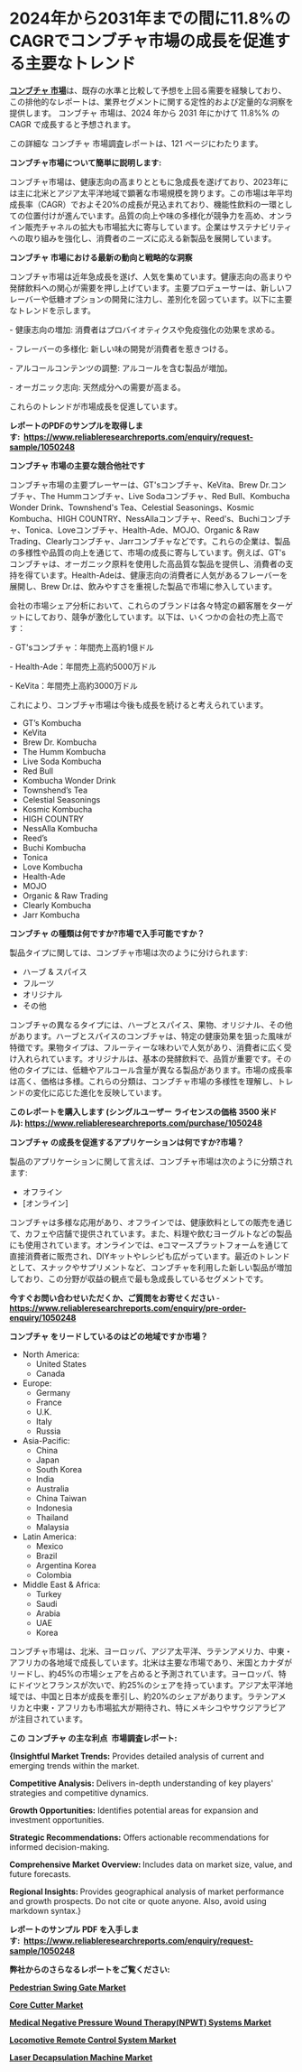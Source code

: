 <p><h1>2024年から2031年までの間に11.8%のCAGRでコンブチャ市場の成長を促進する主要なトレンド</h1></p><p data-sourcepos="1:1-1:157"><strong><a href="https://www.reliableresearchreports.com/kombucha-r1050248?utm_campaign=107&utm_medium=36&utm_source=Github&utm_content=ia&utm_term=28122024&utm_id=kombucha">コンブチャ 市場</a></strong>は、既存の水準と比較して予想を上回る需要を経験しており、この排他的なレポートは、業界セグメントに関する定性的および定量的な洞察を提供します。 コンブチャ 市場は、2024 年から 2031 年にかけて 11.8%% の CAGR で成長すると予想されます。</p>
<p data-sourcepos="3:1-3:50">この詳細な コンブチャ 市場調査レポートは、121 ページにわたります。</p>
<p><strong>コンブチャ市場について簡単に説明します:</strong></p>
<p><p>コンブチャ市場は、健康志向の高まりとともに急成長を遂げており、2023年には主に北米とアジア太平洋地域で顕著な市場規模を誇ります。この市場は年平均成長率（CAGR）でおよそ20%の成長が見込まれており、機能性飲料の一環としての位置付けが進んでいます。品質の向上や味の多様化が競争力を高め、オンライン販売チャネルの拡大も市場拡大に寄与しています。企業はサステナビリティへの取り組みを強化し、消費者のニーズに応える新製品を展開しています。</p></p>
<p><strong>コンブチャ 市場における最新の動向と戦略的な洞察</strong></p>
<p><p>コンブチャ市場は近年急成長を遂げ、人気を集めています。健康志向の高まりや発酵飲料への関心が需要を押し上げています。主要プロデューサーは、新しいフレーバーや低糖オプションの開発に注力し、差別化を図っています。以下に主要なトレンドを示します。</p><p>- 健康志向の増加: 消費者はプロバイオティクスや免疫強化の効果を求める。</p><p>- フレーバーの多様化: 新しい味の開発が消費者を惹きつける。</p><p>- アルコールコンテンツの調整: アルコールを含む製品が増加。</p><p>- オーガニック志向: 天然成分への需要が高まる。</p><p>これらのトレンドが市場成長を促進しています。</p></p>
<p><strong>レポートのPDFのサンプルを取得します</strong><strong>:&nbsp;&nbsp;<a href="https://www.reliableresearchreports.com/enquiry/request-sample/1050248?utm_campaign=107&utm_medium=36&utm_source=Github&utm_content=ia&utm_term=28122024&utm_id=kombucha">https://www.reliableresearchreports.com/enquiry/request-sample/1050248</a></strong></p>
<p><strong>コンブチャ 市場の主要な競合他社です</strong></p>
<p><p>コンブチャ市場の主要プレーヤーは、GT'sコンブチャ、KeVita、Brew Dr.コンブチャ、The Hummコンブチャ、Live Sodaコンブチャ、Red Bull、Kombucha Wonder Drink、Townshend's Tea、Celestial Seasonings、Kosmic Kombucha、HIGH COUNTRY、NessAllaコンブチャ、Reed's、Buchiコンブチャ、Tonica、Loveコンブチャ、Health-Ade、MOJO、Organic & Raw Trading、Clearlyコンブチャ、Jarrコンブチャなどです。これらの企業は、製品の多様性や品質の向上を通じて、市場の成長に寄与しています。例えば、GT'sコンブチャは、オーガニック原料を使用した高品質な製品を提供し、消費者の支持を得ています。Health-Adeは、健康志向の消費者に人気があるフレーバーを展開し、Brew Dr.は、飲みやすさを重視した製品で市場に参入しています。 </p><p>会社の市場シェア分析において、これらのブランドは各々特定の顧客層をターゲットにしており、競争が激化しています。以下は、いくつかの会社の売上高です：</p><p>- GT'sコンブチャ：年間売上高約1億ドル</p><p>- Health-Ade：年間売上高約5000万ドル</p><p>- KeVita：年間売上高約3000万ドル</p><p>これにより、コンブチャ市場は今後も成長を続けると考えられています。</p></p>
<p><ul><li>GT’s Kombucha</li><li>KeVita</li><li>Brew Dr. Kombucha</li><li>The Humm Kombucha</li><li>Live Soda Kombucha</li><li>Red Bull</li><li>Kombucha Wonder Drink</li><li>Townshend’s Tea</li><li>Celestial Seasonings</li><li>Kosmic Kombucha</li><li>HIGH COUNTRY</li><li>NessAlla Kombucha</li><li>Reed’s</li><li>Buchi Kombucha</li><li>Tonica</li><li>Love Kombucha</li><li>Health-Ade</li><li>MOJO</li><li>Organic & Raw Trading</li><li>Clearly Kombucha</li><li>Jarr Kombucha</li></ul></p>
<p><strong>コンブチャ の種類は何ですか?市場で入手可能ですか？</strong></p>
<p>製品タイプに関しては、コンブチャ市場は次のように分けられます:</p>
<p><ul><li>ハーブ & スパイス</li><li>フルーツ</li><li>オリジナル</li><li>その他</li></ul></p>
<p><p>コンブチャの異なるタイプには、ハーブとスパイス、果物、オリジナル、その他があります。ハーブとスパイスのコンブチャは、特定の健康効果を狙った風味が特徴です。果物タイプは、フルーティーな味わいで人気があり、消費者に広く受け入れられています。オリジナルは、基本の発酵飲料で、品質が重要です。その他のタイプには、低糖やアルコール含量が異なる製品があります。市場の成長率は高く、価格は多様。これらの分類は、コンブチャ市場の多様性を理解し、トレンドの変化に応じた進化を反映しています。</p></p>
<p><strong>このレポートを購入します (シングルユーザー ライセンスの価格 3500 米ドル):&nbsp;<a href="https://www.reliableresearchreports.com/purchase/1050248?utm_campaign=107&utm_medium=36&utm_source=Github&utm_content=ia&utm_term=28122024&utm_id=kombucha">https://www.reliableresearchreports.com/purchase/1050248</a></strong></p>
<p><strong>コンブチャ の成長を促進するアプリケーションは何ですか?市場？</strong></p>
<p>製品のアプリケーションに関して言えば、コンブチャ市場は次のように分類されます:</p>
<p><ul><li>オフライン</li><li>[オンライン]</li></ul></p>
<p><p>コンブチャは多様な応用があり、オフラインでは、健康飲料としての販売を通じて、カフェや店舗で提供されています。また、料理や飲むヨーグルトなどの製品にも使用されています。オンラインでは、eコマースプラットフォームを通じて直接消費者に販売され、DIYキットやレシピも広がっています。最近のトレンドとして、スナックやサプリメントなど、コンブチャを利用した新しい製品が増加しており、この分野が収益の観点で最も急成長しているセグメントです。</p></p>
<p><strong>今すぐお問い合わせいただくか、ご質問をお寄せください</strong><strong>&nbsp;</strong>-<strong><a href="https://www.reliableresearchreports.com/enquiry/pre-order-enquiry/1050248?utm_campaign=107&utm_medium=36&utm_source=Github&utm_content=ia&utm_term=28122024&utm_id=kombucha">https://www.reliableresearchreports.com/enquiry/pre-order-enquiry/1050248</a></strong></p>
<p><strong>コンブチャ をリードしているのはどの地域ですか市場？</strong></p>
<p><ul>
    <li>
        North America:
        <ul>
            <li>United States</li>
            <li>Canada</li>
        </ul>
    </li>
    <li>
        Europe:
        <ul>
            <li>Germany</li>
            <li>France</li>
            <li>U.K.</li>
            <li>Italy</li>
            <li>Russia</li>
        </ul>
    </li>
    <li>
        Asia-Pacific:
        <ul>
            <li>China</li>
            <li>Japan</li>
            <li>South Korea</li>
            <li>India</li>
            <li>Australia</li>
            <li>China Taiwan</li>
            <li>Indonesia</li>
            <li>Thailand</li>
            <li>Malaysia</li>
        </ul>
    </li>
    <li>
        Latin America:
        <ul>
            <li>Mexico</li>
            <li>Brazil</li>
            <li>Argentina Korea</li>
            <li>Colombia</li>
        </ul>
    </li>
    <li>
        Middle East & Africa:
        <ul>
            <li>Turkey</li>
            <li>Saudi</li>
            <li>Arabia</li>
            <li>UAE</li>
            <li>Korea</li>
        </ul>
    </li>
    </ul></p>
<p><p>コンブチャ市場は、北米、ヨーロッパ、アジア太平洋、ラテンアメリカ、中東・アフリカの各地域で成長しています。北米は主要な市場であり、米国とカナダがリードし、約45%の市場シェアを占めると予測されています。ヨーロッパ、特にドイツとフランスが次いで、約25%のシェアを持っています。アジア太平洋地域では、中国と日本が成長を牽引し、約20%のシェアがあります。ラテンアメリカと中東・アフリカも市場拡大が期待され、特にメキシコやサウジアラビアが注目されています。</p></p>
<p><strong>この コンブチャ の主な利点&nbsp; 市場調査レポート:</strong></p>
<p><strong>{Insightful Market Trends:</strong> Provides detailed analysis of current and emerging trends within the market.</p>
<p><strong>Competitive Analysis:</strong> Delivers in-depth understanding of key players' strategies and competitive dynamics.</p>
<p><strong>Growth Opportunities:</strong> Identifies potential areas for expansion and investment opportunities.</p>
<p><strong>Strategic Recommendations:</strong> Offers actionable recommendations for informed decision-making.</p>
<p><strong>Comprehensive Market Overview: </strong>Includes data on market size, value, and future forecasts.</p>
<p><strong>Regional Insights: </strong>Provides geographical analysis of market performance and growth prospects. Do not cite or quote anyone. Also, avoid using markdown syntax.}</p>
<p><strong>レポートのサンプル PDF を入手します:&nbsp;</strong><strong>&nbsp;<a href="https://www.reliableresearchreports.com/enquiry/request-sample/1050248?utm_campaign=107&utm_medium=36&utm_source=Github&utm_content=ia&utm_term=28122024&utm_id=kombucha">https://www.reliableresearchreports.com/enquiry/request-sample/1050248</a></strong></p>
<p></p>
<p></p>
<p></p>
<p></p>
<p><strong>弊社からのさらなるレポートをご覧ください:</strong></p>
<p><strong><p><a href="https://github.com/dmitriyvo6rog/Market-Research-Report-List-1/blob/main/pedestrian-swing-gate-market.md?utm_campaign=107&utm_medium=36&utm_source=Github&utm_content=ia&utm_term=28122024&utm_id=kombucha">Pedestrian Swing Gate Market</a></p><p><a href="https://github.com/risingtrista99259/Market-Research-Report-List-1/blob/main/core-cutter-market.md?utm_campaign=107&utm_medium=36&utm_source=Github&utm_content=ia&utm_term=28122024&utm_id=kombucha">Core Cutter Market</a></p><p><a href="https://github.com/birnbaumbulah0/Market-Research-Report-List-1/blob/main/medical-negative-pressure-wound-therapynpwt-systems-market.md?utm_campaign=107&utm_medium=36&utm_source=Github&utm_content=ia&utm_term=28122024&utm_id=kombucha">Medical Negative Pressure Wound Therapy(NPWT) Systems Market</a></p><p><a href="https://github.com/arionmp/Market-Research-Report-List-5/blob/main/locomotive-remote-control-system-market.md?utm_campaign=107&utm_medium=36&utm_source=Github&utm_content=ia&utm_term=28122024&utm_id=kombucha">Locomotive Remote Control System Market</a></p><p><a href="https://github.com/petbigbeepjn/Market-Research-Report-List-1/blob/main/laser-decapsulation-machine-market.md?utm_campaign=107&utm_medium=36&utm_source=Github&utm_content=ia&utm_term=28122024&utm_id=kombucha">Laser Decapsulation Machine Market</a></p></strong></p>